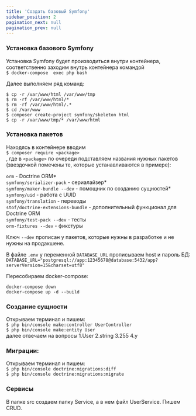 ```yaml
---
title: 'Создать базовый Symfony'
sidebar_position: 2
pagination_next: null
pagination_prev: null
---
```


### Установка базового Symfony
Установка Symfony будет производиться внутри контейнера, соответственно заходим внутрь контейнера командой  
`$ docker-compose  exec php bash`

Далее выполняем ряд команд:
```
$ cp -r /var/www/html /var/www/tmp
$ rm -rf /var/www/html/*
$ rm -rf /var/www/html/.*
$ cd /var/www
$ composer create-project symfony/skeleton html
$ cp -r /var/www/tmp/* /var/www/html
```
### Установка пакетов
Находясь в контейнере вводим  
`$ composer require <package>`  
, где в `<package>` по очереди подставляем названия нужных пакетов (звездочкой помечены те, которые устанавливаются в примере):

`orm` - Doctrine ORM*  
`symfony/serializer-pack` - сериалайзер*  
`symfony/maker-bundle --dev` - помощник по созданию сущностей*  
`symfony/uid` - работа с UUID  
`symfony/translation` - переводы  
`stof/doctrine-extensions-bundle` - дополнительный функционал для Doctrine ORM  
`symfony/test-pack --dev` - тесты  
`orm-fixtures --dev` - фикстуры

Ключ `--dev` прописан у пакетов, которые нужны в разработке и не нужны на продакшене.

В файле `.env`  у переменной `DATABASE_URL` прописываем host и пароль БД:  
`DATABASE_URL="postgresql://app:12345678@database:5432/app?serverVersion=15&charset=utf8"`

Пересобираем docker-compose:
```
docker-compose down
docker-compose up -d --build
```
### Создание сущности
Открываем терминал и пишем:  
`$ php bin/console make:controller UserController`  
`$ php bin/console make:entity User`  
далее отвечаем на вопросы 1.User 2.string 3.255 4.y

### Миграции:
Открываем терминал и пишем:  
`$ php bin/console doctrine:migrations:diff`  
`$ php bin/console doctrine:migrations:migrate`

### Сервисы
В папке src создаем папку Service, а в нем файл UserService.
Пишем CRUD.